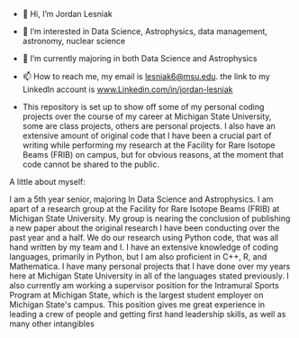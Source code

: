 - 👋 Hi, I’m Jordan Lesniak
- 👀 I’m interested in Data Science, Astrophysics, data management, astronomy, nuclear science
- 🌱 I’m currently majoring in both Data Science and Astrophysics
- 📫 How to reach me, my email is lesniak6@msu.edu. the link to my LinkedIn account is www.Linkedin.com/in/jordan-lesniak

- This repository is set up to show off some of my personal coding projects over the course of my career at Michigan State University, some are class projects,
others are personal projects. I also have an extensive amount of original code that I have been a crucial part of writing while performing my research at the 
Facility for Rare Isotope Beams (FRIB) on campus, but for obvious reasons, at the moment that code cannot be shared to the public.


A little about myself:

I am a 5th year senior, majoring In Data Science and Astrophysics. I am apart of a research group at the Facility for Rare Isotope Beams (FRIB) at Michigan State University. 
My group is nearing the conclusion of publishing a new paper about the original research I have been conducting over the past year and a half. We do our research using 
Python code, that was all hand written by my team and I. I have an extensive knowledge of coding languages, primarily in Python, but I am also proficient in C++, R,
and Mathematica. I have many personal projects that I have done over my years here at Michigan State University in all of the languages stated previously. 
I also currently am working a supervisor position for the Intramural Sports Program at Michigan State, which is the largest student employer on Michigan State's campus. 
This position gives me great experience in leading a crew of people and getting first hand leadership skills, as well as many other intangibles

